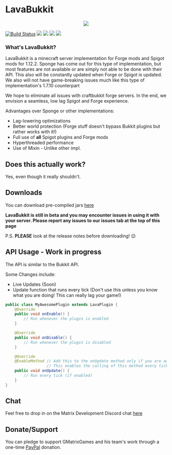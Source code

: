 # LavaBukkit
<div style="text-align:center"><img src ="https://matrixdevteam.ml/inc/img/LavaBukkitLogo.png" /></div>

[![Build Status](https://img.shields.io/travis/com/MatrixDevTeam/LavaBukkit.svg?style=flat-square)](https://travis-ci.com/MatrixDevTeam/LavaBukkit)
![](https://img.shields.io/github/last-commit/MatrixDevTeam/LavaBukkit.svg?style=popout-square)
![](https://img.shields.io/github/stars/MatrixDevTeam/LavaBukkit.svg?label=Stars&style=popout-square)
[![](https://img.shields.io/discord/491638768831299584.svg?label=Join%20us%20on%20Discord&style=popout-square)](https://matrixdevteam.ml/discord)
![](https://img.shields.io/github/license/matrixdevteam/lavabukkit.svg?style=popout-square)

### What's LavaBukkit?
LavaBukkit is a minecraft server implementation for Forge mods and Spigot mods for 1.12.2. Sponge has come out for this type of implementation, but most features are not available or are simply not able to be done with their API. This also will be constantly updated when Forge or Spigot is updated. We also will not have game-breaking issues much like this type of implementation's 1.7.10 counterpart

We hope to eliminate all issues with craftbukkit forge servers. In the end, we envision a seamless, low lag Spigot and Forge experience.

Advantages over Sponge or other implementations:
+ Lag-lowering optimizations
+ Better world protection (Forge stuff doesn't bypass Bukkit plugins but rather works with it!)
+ Full use of **all** Spigot plugins and Forge mods
+ Hyperthreaded performance
+ Use of Mixin - Unlike other impl.

## Does this actually work?
Yes, even though it really shouldn't.

## Downloads
You can download pre-compiled jars [here](https://github.com/MatrixDevTeam/LavaBukkit/releases)

**LavaBukkit is still in beta and you may encounter issues in using it with your server. Please report any issues to our issues tab at the top of this page**

P.S. **PLEASE** look at the release notes before downloading! :wink:

## API Usage - **Work in progress**
The API is similar to the Bukkit API.

Some Changes include:
- Live Updates (Soon)
- Update function that runs every tick (Don't use this unless you know what you are doing! This can really lag your game!)
```java
public class MyAwesomePlugin extends LavaPlugin {
    @Override 
    public void onEnable() {
        // Run whenever the plugin is enabled
    }

    @Override
    public void onDisable() {
        // Run whenever the plugin is disabled
    }

    @Override
    @EnableMethod // Add this to the onUpdate method only if you are aware of the risks! 
                  // This enables the calling of this method every tick.
    public void onUpdate() {
        // Run every tick (if enabled)
    }
}
```

## Chat

Feel free to drop in on the Matrix Development Discord chat [here](https://matrixdevteam.ml/discord)

## Donate/Support

You can pledge to support GMatrixGames and his team's work through a one-time [PayPal](http://paypal.me/GMatrixCodes) donation.
